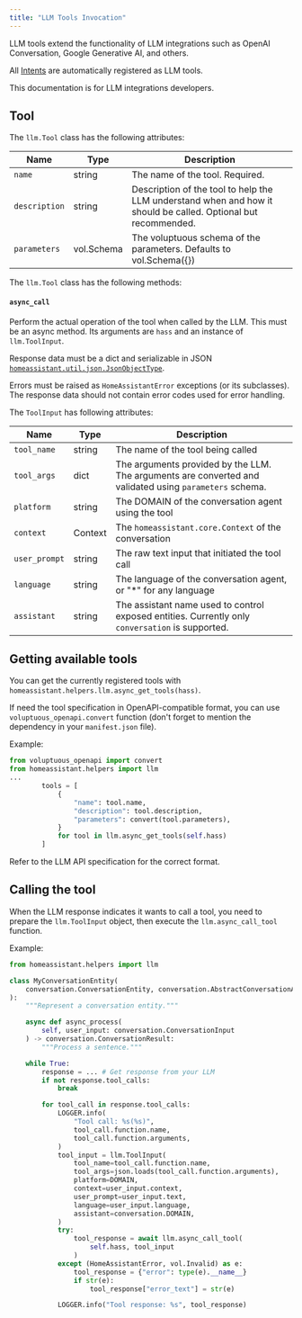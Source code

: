 ```yaml
---
title: "LLM Tools Invocation"
---
```


LLM tools extend the functionality of LLM integrations such as OpenAI Conversation, Google Generative AI, and others.

All [Intents](/docs/intent_index) are automatically registered as LLM tools.

This documentation is for LLM integrations developers.

## Tool

The `llm.Tool` class has the following attributes:

| Name                | Type       | Description                                                                                                    |
|---------------------|------------|----------------------------------------------------------------------------------------------------------------|
| `name`              | string     | The name of the tool. Required.                                                                                |
| `description`       | string     | Description of the tool to help the LLM understand when and how it should be called. Optional but recommended. |
| `parameters`        | vol.Schema | The voluptuous schema of the parameters. Defaults to vol.Schema({})                                            |

The `llm.Tool` class has the following methods:

#### `async_call`
Perform the actual operation of the tool when called by the LLM. This must be an async method. Its arguments are `hass` and an instance of `llm.ToolInput`.

Response data must be a dict and serializable in JSON [`homeassistant.util.json.JsonObjectType`](https://github.com/home-assistant/home-assistant/blob/master/homeassistant/util/json.py).

Errors must be raised as `HomeAssistantError` exceptions (or its subclasses). The response data should not contain error codes used for error handling.

The `ToolInput` has following attributes:

| Name              | Type    | Description                                                                                             |
|-------------------|---------|---------------------------------------------------------------------------------------------------------|
| `tool_name`       | string  | The name of the tool being called                                                                       |
| `tool_args`       | dict    | The arguments provided by the LLM. The arguments are converted and validated using `parameters` schema. |
| `platform`        | string  | The DOMAIN of the conversation agent using the tool                                                     |
| `context`         | Context | The `homeassistant.core.Context` of the conversation                                                    |
| `user_prompt`     | string  | The raw text input that initiated the tool call                                                         |
| `language`        | string  | The language of the conversation agent, or "*" for any language                                         |
| `assistant`       | string  | The assistant name used to control exposed entities. Currently only `conversation` is supported.        |

## Getting available tools

You can get the currently registered tools with `homeassistant.helpers.llm.async_get_tools(hass)`.

If need the tool specification in OpenAPI-compatible format, you can use `voluptuous_openapi.convert` function (don't forget to mention the dependency in your `manifest.json` file).

Example:
```python
from voluptuous_openapi import convert
from homeassistant.helpers import llm
...
        tools = [
            {
                "name": tool.name,
                "description": tool.description,
                "parameters": convert(tool.parameters),
            }
            for tool in llm.async_get_tools(self.hass)
        ]
```

Refer to the LLM API specification for the correct format.

## Calling the tool

When the LLM response indicates it wants to call a tool, you need to prepare the `llm.ToolInput` object, then execute the `llm.async_call_tool` function.

Example:

```python
from homeassistant.helpers import llm

class MyConversationEntity(
    conversation.ConversationEntity, conversation.AbstractConversationAgent
):
    """Represent a conversation entity."""

    async def async_process(
        self, user_input: conversation.ConversationInput
    ) -> conversation.ConversationResult:
        """Process a sentence."""

    while True:
        response = ... # Get response from your LLM
        if not response.tool_calls:
            break

        for tool_call in response.tool_calls:
            LOGGER.info(
                "Tool call: %s(%s)",
                tool_call.function.name,
                tool_call.function.arguments,
            )
            tool_input = llm.ToolInput(
                tool_name=tool_call.function.name,
                tool_args=json.loads(tool_call.function.arguments),
                platform=DOMAIN,
                context=user_input.context,
                user_prompt=user_input.text,
                language=user_input.language,
                assistant=conversation.DOMAIN,
            )
            try:
                tool_response = await llm.async_call_tool(
                    self.hass, tool_input
                )
            except (HomeAssistantError, vol.Invalid) as e:
                tool_response = {"error": type(e).__name__}
                if str(e):
                    tool_response["error_text"] = str(e)

            LOGGER.info("Tool response: %s", tool_response)
```
